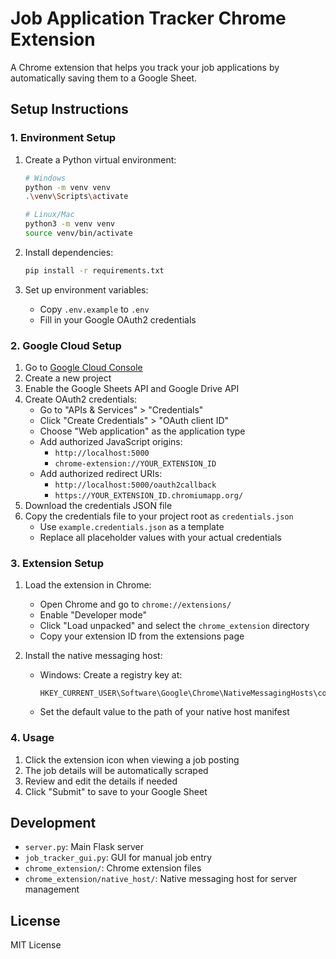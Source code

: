 # Job Application Tracker Chrome Extension

A Chrome extension that helps you track your job applications by automatically saving them to a Google Sheet.

## Setup Instructions

### 1. Environment Setup

1. Create a Python virtual environment:
   ```bash
   # Windows
   python -m venv venv
   .\venv\Scripts\activate

   # Linux/Mac
   python3 -m venv venv
   source venv/bin/activate
   ```

2. Install dependencies:
   ```bash
   pip install -r requirements.txt
   ```

3. Set up environment variables:
   - Copy `.env.example` to `.env`
   - Fill in your Google OAuth2 credentials

### 2. Google Cloud Setup

1. Go to [Google Cloud Console](https://console.cloud.google.com/)
2. Create a new project
3. Enable the Google Sheets API and Google Drive API
4. Create OAuth2 credentials:
   - Go to "APIs & Services" > "Credentials"
   - Click "Create Credentials" > "OAuth client ID"
   - Choose "Web application" as the application type
   - Add authorized JavaScript origins:
     - `http://localhost:5000`
     - `chrome-extension://YOUR_EXTENSION_ID`
   - Add authorized redirect URIs:
     - `http://localhost:5000/oauth2callback`
     - `https://YOUR_EXTENSION_ID.chromiumapp.org/`
5. Download the credentials JSON file
6. Copy the credentials file to your project root as `credentials.json`
   - Use `example.credentials.json` as a template
   - Replace all placeholder values with your actual credentials

### 3. Extension Setup

1. Load the extension in Chrome:
   - Open Chrome and go to `chrome://extensions/`
   - Enable "Developer mode"
   - Click "Load unpacked" and select the `chrome_extension` directory
   - Copy your extension ID from the extensions page

2. Install the native messaging host:
   - Windows: Create a registry key at:
     ```
     HKEY_CURRENT_USER\Software\Google\Chrome\NativeMessagingHosts\com.jobtracker.server
     ```
   - Set the default value to the path of your native host manifest

### 4. Usage

1. Click the extension icon when viewing a job posting
2. The job details will be automatically scraped
3. Review and edit the details if needed
4. Click "Submit" to save to your Google Sheet

## Development

- `server.py`: Main Flask server
- `job_tracker_gui.py`: GUI for manual job entry
- `chrome_extension/`: Chrome extension files
- `chrome_extension/native_host/`: Native messaging host for server management

## License

MIT License

